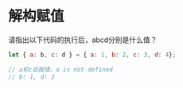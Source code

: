 # 解构赋值

请指出以下代码的执行后，abcd分别是什么值？
```js
let { a: b, c: d } = { a: 1, b: 2, c: 3, d: 4};
 
// a和c会报错，a is not defined
// b: 1, d: 2
```
